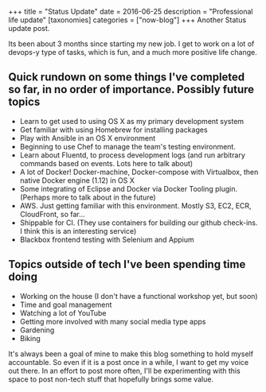 +++
title = "Status Update"
date = 2016-06-25
description = "Professional life update"
[taxonomies]
categories = ["now-blog"]
+++
Another Status update post.

Its been about 3 months since starting my new job. I get to work on a lot of devops-y type of tasks, which is fun, and a much more positive life change.

## Quick rundown on some things I've completed so far, in no order of importance. Possibly future topics
- Learn to get used to using OS X as my primary development system
- Get familiar with using Homebrew for installing packages
- Play with Ansible in an OS X environment
- Beginning to use Chef to manage the team's testing environment.
- Learn about Fluentd, to process development logs (and run arbitrary commands based on events. Lots here to talk about)
- A lot of Docker! Docker-machine, Docker-compose with Virtualbox, then native Docker engine (1.12) in OS X
- Some integrating of Eclipse and Docker via Docker Tooling plugin. (Perhaps more to talk about in the future)
- AWS. Just getting familiar with this environment. Mostly S3, EC2, ECR, CloudFront, so far...
- Shippable for CI. (They use containers for building our github check-ins. I think this is an interesting service)
- Blackbox frontend testing with Selenium and Appium

## Topics outside of tech I've been spending time doing
- Working on the house (I don't have a functional workshop yet, but soon)
- Time and goal management
- Watching a lot of YouTube
- Getting more involved with many social media type apps
- Gardening
- Biking

It's always been a goal of mine to make this blog something to hold myself accountable. So even if it is a post once in a while, I want to get my voice out there. In an effort to post more often, I'll be experimenting with this space to post non-tech stuff that hopefully brings some value.

